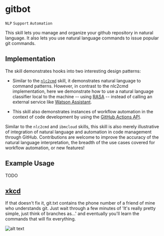 # gitbot

`NLP` `Support` `Automation`

This skill lets you manage and organize your github repository in natural language.
It also lets you use natural language commands to issue popular git commands. 

## Implementation

The skill demonstrates hooks into two interesting design patterns:

+ Similar to the [`nlc2cmd`](../nlc2cmd/) skill, it demonstrates natural language to 
command patterns. However, in contrast to the nlc2cmd implementation, here we demonstrate
how to use a natural language classifier local to the machine -- using [RASA](https://rasa.com/) --
instead of calling an external service like [Watson Assistant](https://www.ibm.com/cloud/watson-assistant/). 

+ This skill also demonstrates instances of workflow automation in the context of code 
development by using the [GitHub Actions API](https://github.com/features/actions).

Similar to the `nlc2cmd` and `ibmcloud` skills, this skill is also merely illustrative
of integration of natural language and automation in code management through GitHub.
Contributions are welcome to improve the accuracy of the natural language interpretation,
the breadth of the use cases covered for workflow automation, or new features!

## Example Usage

TODO

<!-- ![nlc2cmd](https://www.dropbox.com/s/ybuwyixqobjo8za/nlc2cmd.gif?raw=1) -->

<!-- Right now this skills only supports `grep` and `tar` commands. Try these out!

1. `>> list all files in this archive`
2. `>> extract all images from the archive into this directory`
3. `>> compress the directory`
4. `>> compress the directory into a bz2 file and print details`
5. `>> what is the size of this archive`
6. `>> grep for all files with "clai" in this directory, show me the line numbers`
7. `>> grep for the number of files with "clai" in this directory`
 -->


## [xkcd](https://uni.xkcd.com/)

If that doesn't fix it, git.txt contains the phone number of a friend of mine who understands git. Just wait through a few minutes of 'It's really pretty simple, just think of branches as...' and eventually you'll learn the commands that will fix everything.

![alt text](https://imgs.xkcd.com/comics/git_2x.png "If that doesn't fix it, git.txt contains the phone number of a friend of mine who understands git. Just wait through a few minutes of 'It's really pretty simple, just think of branches as...' and eventually you'll learn the commands that will fix everything.")
